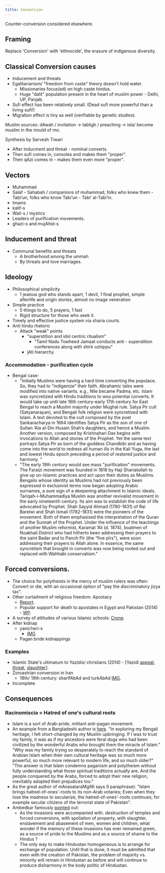 ```yaml
---
title: Conversion
---
```


Counter-conversion considered elsewhere.

## Framing
Replace 'Conversion' with 'ethnocide', the erasure of indigenous diversity.

## Classical Conversion causes
- Inducement and threats
- Egalitarianism/ "freedom from caste" theory doesn't hold water.
    - Missionaries focus(ed) on high caste hindus.
    - Huge "dalit" population present in the heart of muslim power - Delhi, UP, Panjab.
- Sufi effect has been relatively small. (Dead sufi more powerful than a living sufi!)
- Migration effect is tiny as well (verifiable by genetic studies).

Muslim sources: dAwah / invitation → tabligh / preaching → isla/ become muslim in the mould of mo.

Synthesis by Sarvesh Tiwari

- After inducment and threat - nominal converts.
- Then sufi comes in, consoles and makes them "proper".
- Then qAzi comes in - makes them even more "proper".

## Vectors
- Muhammad
- Salaf - Sahabah / companions of muhammad, folks who knew them - Tabi‘un, folks who know Tabi‘un -  Tabi‘ al-Tabi‘in.
- Imams
- kalif-s
- Wali-s / mystics
- Leaders of purification movements.
- ghazi-s and mujAhid-s

## Inducement and threat
- Communal benefits and threats
    - A brotherhood among the ummah
    - By threats and love marriages.

## Ideology
- Philosophical simplicity
    - 1 jealous god who stands apart, 1 devil, 1 final prophet, simple afterlife and origin stories, almost no image veneration
- Simple practice
    - 5 things to do, 5 prayers, 1 fast
    - Rigid structure for those who seek it.
- Timely and effective justice system via sharia courts.
- Anti hindu rhetoric
    - Attack "weak" points
        - "superstition and idol centric ritualism"
            - "Tamil Nadu Towheed Jamaat conducts anti - superstition conferences along with shirk ozhippu"
        - jAti hierarchy

### Accommodation - purification cycle
- Bengal case: 
  - "Initially Muslims were having a hard time converting the populace. So, they had to "indigenize" their faith. Abrahamic tales were modified into native variants. e.g., Nile became Padma, etc. Islam was syncretized with Hindu traditions to woo potential converts. It would take up until late 16th century-early 17th century for East Bengal to reach a Muslim majority under Mughal rule. Satya Pir cult (Satyanarayan), and Bengali folk religion were syncretized with Islam. A text devoted to the cult composed by the poet Sankaracharya in 1664 identifies Satya Pir as the son of one of Sultan ‘Ala al-Din Husain Shah’s daughters, and hence a Muslim. Another version, composed by Krishnahari Das begins with invocations to Allah and stories of the Prophet. Yet the same text portrays Satya Pir as born of the goddess Chandbibi and as having come into the world to redress all human ills in the Kali Yuga, the last and lowest Hindu epoch preceding a period of restored justice and harmony. "
  - "The early 19th century would see mass "purification" movements. The Faraizi movement was founded in 1818 by Haji Shariatullah to give up un-Islamic practices and act upon their duties as Muslims. Bengalis whose identity as Muslims had not previously been expressed in exclusivist terms now began adopting Arabic surnames, a sure sign of a deepening attachment to Islamic ideals. Tariqah-i-Muhammadiya Muslim was another revivalist movement in the early nineteenth century. Its aim was to establish the code of life advocated by Prophet. Shah Sayyid Ahmad (1780-1831) of Rai Barelwi and Shah Ismail (1782-1831) were the pioneers of the movement. Both of them emphasised the interpretation of the Quran and the Sunnah of the Prophet. Under the influence of the teachings of another Muslim reformist, Karamat ‘Ali (d. 1874), boatmen of Noakhali District who had hitherto been addressing their prayers to the saint Badar and to Panch Pir (the “five pīrs”), were soon addressing their prayers to Allah alone. In essence, the same syncretism that brought in converts was now being rooted out and replaced with Wahhabi conservatism."

## Forced conversions.

- The choice for polytheists in the mercy of muslim rulers was often: Convert or die, with an occasional option of "pay the discriminatory jizya tax".
- Other curtailment of religious freedom: Apostacy
    - [Report](http://ex-muslim.org.uk/wp-content/uploads/2013/12/Apostasy_Report_Web1.pdf).
    - Popular support for death to apostates in Egypt and Pakistan (2014) - [WP](http://www.washingtonpost.com/blogs/worldviews/wp/2013/05/01/64-percent-of-muslims-in-egypt-and-pakistan-support-the-death-penalty-for-leaving-islam/).
- A survey of attitudes of various Islamic schools: [Crone](http://orient.ruf.uni-freiburg.de/dotpub/crone.pdf).
- After kidnap
    - yanicheri-s
        - [IMG](http://i.imgsafe.org/63e49a8d94.jpg)
    - Pagan bride kidnappings

### Examples
 
- Islamic State's ultimatum to Yazidis/ christians (2014) - \[Yazidi [appeal](https://www.youtube.com/watch?v=JNoP-tQ5mCw), [threat](http://www.theminorityreportblog.com/2014/08/10/isis-buries-500-yazidis-alive-orders-others-to-convert-to-islam-or-die/), [slaughter](http://www.reuters.com/article/2014/08/18/us-iraq-security-yazidis-idUSKBN0GI1QK20140818?feedType=RSS&feedName=worldNews)\].
- Zoroastrian conversion in Iran
    - 18th/ 19th century: sharIfAbAd and turkAbAd [IMG](http://i.imgur.com/mRS5fJI.png).
- Incomplete

## Consequences

### Racinomiscia = Hatred of one's cultural roots

- Islam is a sort of Arab-pride, militant anti-pagan movement.
- An example from a Bangladeshi author is [here](http://nabeelafsar.com/2014/05/27/islam-as-an-arab-pride-movement/). "In exploring my Bengali heritage, I felt short-changed by my Muslim upbringing. If I was to trust my family, it was as if my ancestors were feral dogs who had been civilized by the wonderful Arabs who brought them the miracle of Islam."  "Why was my family trying so desperately to reach the standard of Arabian Islam when their own cultural heritage was so much more powerful, so much more relevant to modern life, and so much older?" "The answer is that Islam condemns paganism and polytheism without fully understanding what those spiritual traditions actually are. And the people conquered by the Arabs, forced to adopt their new religion, inevitably adopted their prejudices too."
- As the great author of mAnasataraMgiNI says (I paraphrase): "Islam brings hatred-of-ones'-roots to its non-Arab votaries; Even when they lose the madness to secularize, the hatred-of-ones'-roots continues; for example secular citizens of the terrorist state of Pakistan".
- Ambedkar famously [pointed](http://www.ambedkar.org/pakistan/40C.Pakistan%20or%20the%20Partition%20of%20India%20PART%20II.htm) out:
    - As the invasions were accompanied with. destruction of temples and forced conversions, with spoliation of property, with slaughter, enslavement and abasement of men, women and children, what wonder if the memory of these invasions has ever remained green, as a source of pride to the Muslims and as a source of shame to the Hindus ?
    - The only way to make Hindustan homogeneous is to arrange for exchange of population. Until that is done, it must be admitted that even with the creation of Pakistan, the problem of majority vs. minority will remain in Hindustan as before and will continue to produce disharmony in the body politic of Hindustan.
